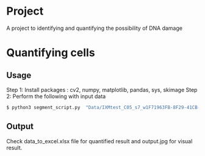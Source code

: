 # Project

A project to identifying and quantifying the possibility of DNA damage

# Quantifying cells

## Usage

Step 1: Install packages : cv2, numpy, matplotlib, pandas, sys, skimage
Step 2: Perform the following with input data

```bash
$ python3 segment_script.py  "Data/IXMtest_C05_s7_w1F71963FB-8F29-41CB-A5F5-07CB9584BBC5.tif"

```

## Output

Check data_to_excel.xlsx file for quantified result and output.jpg for visual result.
